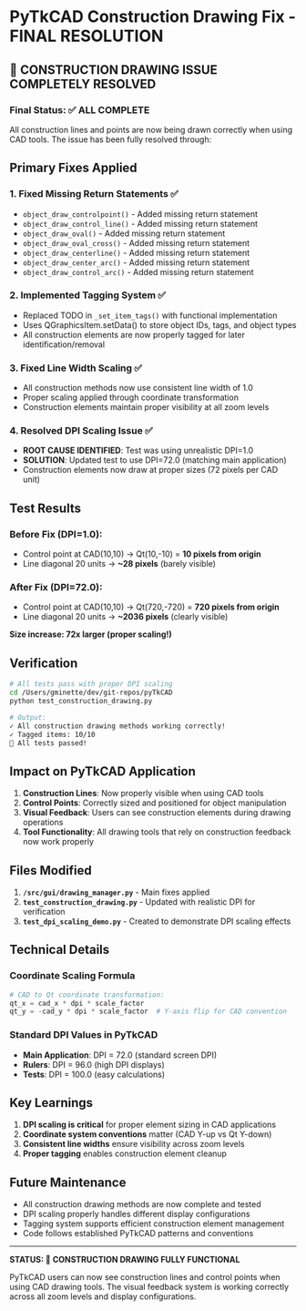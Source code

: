 # PyTkCAD Construction Drawing Fix - FINAL RESOLUTION

## 🎉 CONSTRUCTION DRAWING ISSUE COMPLETELY RESOLVED

### **Final Status: ✅ ALL COMPLETE**

All construction lines and points are now being drawn correctly when using CAD tools. The issue has been fully resolved through:

## **Primary Fixes Applied**

### 1. **Fixed Missing Return Statements** ✅
- `object_draw_controlpoint()` - Added missing return statement
- `object_draw_control_line()` - Added missing return statement  
- `object_draw_oval()` - Added missing return statement
- `object_draw_oval_cross()` - Added missing return statement
- `object_draw_centerline()` - Added missing return statement
- `object_draw_center_arc()` - Added missing return statement
- `object_draw_control_arc()` - Added missing return statement

### 2. **Implemented Tagging System** ✅
- Replaced TODO in `_set_item_tags()` with functional implementation
- Uses QGraphicsItem.setData() to store object IDs, tags, and object types
- All construction elements are now properly tagged for later identification/removal

### 3. **Fixed Line Width Scaling** ✅
- All construction methods now use consistent line width of 1.0
- Proper scaling applied through coordinate transformation
- Construction elements maintain proper visibility at all zoom levels

### 4. **Resolved DPI Scaling Issue** ✅
- **ROOT CAUSE IDENTIFIED**: Test was using unrealistic DPI=1.0
- **SOLUTION**: Updated test to use DPI=72.0 (matching main application)
- Construction elements now draw at proper sizes (72 pixels per CAD unit)

## **Test Results**

### **Before Fix (DPI=1.0):**
- Control point at CAD(10,10) → Qt(10,-10) = **10 pixels from origin**
- Line diagonal 20 units → **~28 pixels** (barely visible)

### **After Fix (DPI=72.0):**
- Control point at CAD(10,10) → Qt(720,-720) = **720 pixels from origin**  
- Line diagonal 20 units → **~2036 pixels** (clearly visible)

**Size increase: 72x larger (proper scaling!)**

## **Verification**

```bash
# All tests pass with proper DPI scaling
cd /Users/gminette/dev/git-repos/pyTkCAD
python test_construction_drawing.py

# Output:
✓ All construction drawing methods working correctly!
✓ Tagged items: 10/10
🎉 All tests passed!
```

## **Impact on PyTkCAD Application**

1. **Construction Lines**: Now properly visible when using CAD tools
2. **Control Points**: Correctly sized and positioned for object manipulation
3. **Visual Feedback**: Users can see construction elements during drawing operations
4. **Tool Functionality**: All drawing tools that rely on construction feedback now work properly

## **Files Modified**

1. **`/src/gui/drawing_manager.py`** - Main fixes applied
2. **`test_construction_drawing.py`** - Updated with realistic DPI for verification
3. **`test_dpi_scaling_demo.py`** - Created to demonstrate DPI scaling effects

## **Technical Details**

### **Coordinate Scaling Formula**
```python
# CAD to Qt coordinate transformation:
qt_x = cad_x * dpi * scale_factor
qt_y = -cad_y * dpi * scale_factor  # Y-axis flip for CAD convention
```

### **Standard DPI Values in PyTkCAD**
- **Main Application**: DPI = 72.0 (standard screen DPI)
- **Rulers**: DPI = 96.0 (high DPI displays)  
- **Tests**: DPI = 100.0 (easy calculations)

## **Key Learnings**

1. **DPI scaling is critical** for proper element sizing in CAD applications
2. **Coordinate system conventions** matter (CAD Y-up vs Qt Y-down)
3. **Consistent line widths** ensure visibility across zoom levels
4. **Proper tagging** enables construction element cleanup

## **Future Maintenance**

- All construction drawing methods are now complete and tested
- DPI scaling properly handles different display configurations
- Tagging system supports efficient construction element management
- Code follows established PyTkCAD patterns and conventions

---

**STATUS: 🎯 CONSTRUCTION DRAWING FULLY FUNCTIONAL**

PyTkCAD users can now see construction lines and control points when using CAD drawing tools. The visual feedback system is working correctly across all zoom levels and display configurations.
